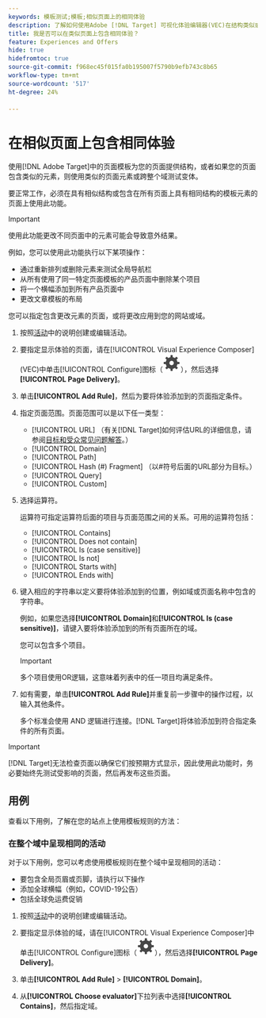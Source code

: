 ```yaml
---
keywords: 模板测试;模板;相似页面上的相同体验
description: 了解如何使用Adobe [!DNL Target] 可视化体验编辑器(VEC)在结构类似或包含相同模板元素的多个页面上包含相同体验。
title: 我是否可以在类似页面上包含相同体验？
feature: Experiences and Offers
hide: true
hidefromtoc: true
source-git-commit: f968ec45f015fa0b195007f5790b9efb743c8b65
workflow-type: tm+mt
source-wordcount: '517'
ht-degree: 24%

---
```


# 在相似页面上包含相同体验

使用[!DNL Adobe Target]中的页面模板为您的页面提供结构，或者如果您的页面包含类似的元素，则使用类似的页面元素或跨整个域测试变体。

要正常工作，必须在具有相似结构或包含在所有页面上具有相同结构的模板元素的页面上使用此功能。

>[!IMPORTANT]
>
>使用此功能更改不同页面中的元素可能会导致意外结果。

例如，您可以使用此功能执行以下某项操作：

* 通过重新排列或删除元素来测试全局导航栏
* 从所有使用了同一特定页面模板的产品页面中删除某个项目
* 将一个横幅添加到所有产品页面中
* 更改文章模板的布局

您可以指定包含更改元素的页面，或将更改应用到您的网站或域。

1. 按照[活动](/help/main/c-activities/activities.md#concept_D317A95A1AB54674BA7AB65C7985BA03)中的说明创建或编辑活动。

1. 要指定显示体验的页面，请在[!UICONTROL Visual Experience Composer] (VEC)中单击[!UICONTROL Configure]图标（![配置图标](/help/main/assets/icons/Setting.svg)），然后选择&#x200B;**[!UICONTROL Page Delivery]**。

1. 单击&#x200B;**[!UICONTROL Add Rule]**，然后为要将体验添加到的页面指定条件。

1. 指定页面范围。页面范围可以是以下任一类型：

   * [!UICONTROL URL] （有关[!DNL Target]如何评估URL的详细信息，请参阅[目标和受众常见问题解答](/help/main/c-target/c-troubleshooting-targets-and-audiences/troubleshooting-targets-and-audiences.md)。）
   * [!UICONTROL Domain]
   * [!UICONTROL Path]
   * [!UICONTROL Hash (#) Fragment] （以#符号后面的URL部分为目标。）
   * [!UICONTROL Query]
   * [!UICONTROL Custom]

1. 选择运算符。

   运算符可指定运算符后面的项目与页面范围之间的关系。可用的运算符包括：

   * [!UICONTROL Contains]
   * [!UICONTROL Does not contain]
   * [!UICONTROL Is (case sensitive)]
   * [!UICONTROL Is not]
   * [!UICONTROL Starts with]
   * [!UICONTROL Ends with]

1. 键入相应的字符串以定义要将体验添加到的位置，例如域或页面名称中包含的字符串。

   例如，如果您选择&#x200B;**[!UICONTROL Domain]**&#x200B;和&#x200B;**[!UICONTROL Is (case sensitive)]**，请键入要将体验添加到的所有页面所在的域。

   您可以包含多个项目。

   >[!IMPORTANT]
   >
   >多个项目使用OR逻辑，这意味着列表中的任一项目均满足条件。

1. 如有需要，单击&#x200B;**[!UICONTROL Add Rule]**&#x200B;并重复前一步骤中的操作过程，以输入其他条件。

   多个标准会使用 AND 逻辑进行连接。[!DNL Target]将体验添加到符合指定条件的所有页面。

>[!IMPORTANT]
>
> [!DNL Target]无法检查页面以确保它们按预期方式显示，因此使用此功能时，务必要始终先测试受影响的页面，然后再发布这些页面。

## 用例

查看以下用例，了解在您的站点上使用模板规则的方法：

### 在整个域中呈现相同的活动

对于以下用例，您可以考虑使用模板规则在整个域中呈现相同的活动：

* 要包含全局页眉或页脚，请执行以下操作
* 添加全球横幅（例如，COVID-19公告）
* 包括全球免运费促销

1. 按照[活动](/help/main/c-activities/activities.md#concept_D317A95A1AB54674BA7AB65C7985BA03)中的说明创建或编辑活动。

1. 要指定显示体验的域，请在[!UICONTROL Visual Experience Composer]中单击[!UICONTROL Configure]图标（![配置图标](/help/main/assets/icons/Setting.svg)），然后选择&#x200B;**[!UICONTROL Page Delivery]**。

1. 单击&#x200B;**[!UICONTROL Add Rule]** > **[!UICONTROL Domain]**。

1. 从&#x200B;**[!UICONTROL Choose evaluator]**&#x200B;下拉列表中选择&#x200B;**[!UICONTROL Contains]**，然后指定域。
